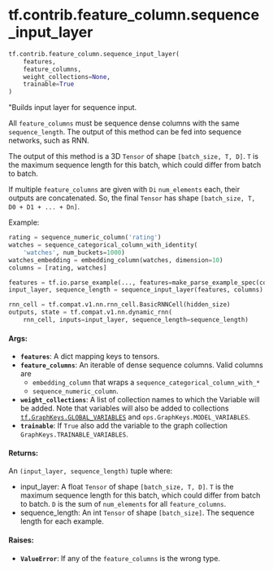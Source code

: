 <div itemscope itemtype="http://developers.google.com/ReferenceObject">
<meta itemprop="name" content="tf.contrib.feature_column.sequence_input_layer" />
<meta itemprop="path" content="Stable" />
</div>

# tf.contrib.feature_column.sequence_input_layer

``` python
tf.contrib.feature_column.sequence_input_layer(
    features,
    feature_columns,
    weight_collections=None,
    trainable=True
)
```

"Builds input layer for sequence input.

All `feature_columns` must be sequence dense columns with the same
`sequence_length`. The output of this method can be fed into sequence
networks, such as RNN.

The output of this method is a 3D `Tensor` of shape `[batch_size, T, D]`.
`T` is the maximum sequence length for this batch, which could differ from
batch to batch.

If multiple `feature_columns` are given with `Di` `num_elements` each, their
outputs are concatenated. So, the final `Tensor` has shape
`[batch_size, T, D0 + D1 + ... + Dn]`.

Example:

```python
rating = sequence_numeric_column('rating')
watches = sequence_categorical_column_with_identity(
    'watches', num_buckets=1000)
watches_embedding = embedding_column(watches, dimension=10)
columns = [rating, watches]

features = tf.io.parse_example(..., features=make_parse_example_spec(columns))
input_layer, sequence_length = sequence_input_layer(features, columns)

rnn_cell = tf.compat.v1.nn.rnn_cell.BasicRNNCell(hidden_size)
outputs, state = tf.compat.v1.nn.dynamic_rnn(
    rnn_cell, inputs=input_layer, sequence_length=sequence_length)
```

#### Args:

* <b>`features`</b>: A dict mapping keys to tensors.
* <b>`feature_columns`</b>: An iterable of dense sequence columns. Valid columns are
    - `embedding_column` that wraps a `sequence_categorical_column_with_*`
    - `sequence_numeric_column`.
* <b>`weight_collections`</b>: A list of collection names to which the Variable will be
    added. Note that variables will also be added to collections
    <a href="../../../tf/GraphKeys.md#GLOBAL_VARIABLES"><code>tf.GraphKeys.GLOBAL_VARIABLES</code></a> and `ops.GraphKeys.MODEL_VARIABLES`.
* <b>`trainable`</b>: If `True` also add the variable to the graph collection
    `GraphKeys.TRAINABLE_VARIABLES`.


#### Returns:

An `(input_layer, sequence_length)` tuple where:
- input_layer: A float `Tensor` of shape `[batch_size, T, D]`.
    `T` is the maximum sequence length for this batch, which could differ
    from batch to batch. `D` is the sum of `num_elements` for all
    `feature_columns`.
- sequence_length: An int `Tensor` of shape `[batch_size]`. The sequence
    length for each example.


#### Raises:

* <b>`ValueError`</b>: If any of the `feature_columns` is the wrong type.